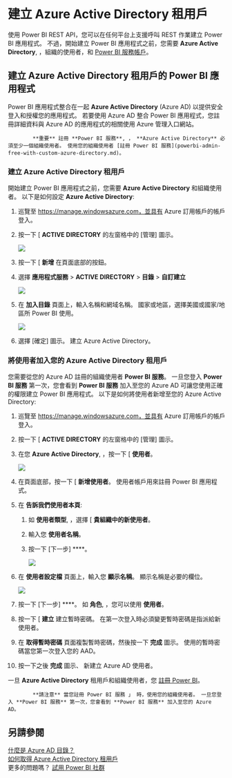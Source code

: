 <properties
   pageTitle="建立 Azure Active Directory 租用戶"
   description="建立 Azure Active Directory 租用戶"
   services="powerbi"
   documentationCenter=""
   authors="guyinacube"
   manager="mblythe"
   backup=""
   editor=""
   tags=""
   qualityFocus="no"
   qualityDate=""/>

<tags
   ms.service="powerbi"
   ms.devlang="NA"
   ms.topic="article"
   ms.tgt_pltfrm="NA"
   ms.workload="powerbi"
   ms.date="08/23/2016"
   ms.author="asaxton"/>

# 建立 Azure Active Directory 租用戶

使用 Power BI REST API，您可以在任何平台上支援呼叫 REST 作業建立 Power BI 應用程式。 不過，開始建立 Power BI 應用程式之前，您需要 **Azure Active Directory**, ，組織的使用者，和 [Power BI 服務帳戶](powerbi-admin-free-with-custom-azure-directory.md)。

## 建立 Azure Active Directory 租用戶的 Power BI 應用程式

Power BI 應用程式整合在一起 **Azure Active Directory** (Azure AD) 以提供安全登入和授權您的應用程式。 若要使用 Azure AD 整合 Power BI 應用程式，您註冊詳細資料與 Azure AD 的應用程式的相關使用 Azure 管理入口網站。


            **重要** 註冊 **Power BI 服務**, ， **Azure Active Directory** 必須至少一個組織使用者。 使用您的組織使用者 [註冊 Power BI 服務](powerbi-admin-free-with-custom-azure-directory.md)。

<a name="setup"></a>
### 建立 Azure Active Directory 租用戶
開始建立 Power BI 應用程式之前，您需要 **Azure Active Directory** 和組織使用者。 以下是如何設定 **Azure Active Directory**:

 1. 巡覽至 https://manage.windowsazure.com，並具有 Azure 訂用帳戶的帳戶登入。
 2. 按一下 [ **ACTIVE DIRECTORY** 的左窗格中的 [管理] 圖示。

    ![](media/powerbi-developer-create-an-azure-active-directory-tenant/active-directory.png)

 3. 按一下 [ **新增** 在頁面底部的按鈕。
 4. 選擇 **應用程式服務** > **ACTIVE DIRECTORY** > **目錄** > **自訂建立**

    ![](media/powerbi-developer-create-an-azure-active-directory-tenant/new-ad.png)

 5. 在 **加入目錄** 頁面上，輸入名稱和網域名稱。 國家或地區，選擇美國或國家/地區所 Power BI 使用。

    ![](media/powerbi-developer-create-an-azure-active-directory-tenant/add-directory.png)

 6. 選擇 [確定] 圖示。 建立 Azure Active Directory。

<a name="newuser"></a>
### 將使用者加入您的 Azure Active Directory 租用戶
您需要從您的 Azure AD 註冊的組織使用者 **Power BI 服務**。 一旦您登入 **Power BI 服務** 第一次，您會看到 **Power BI 服務** 加入至您的 Azure AD 可讓您使用正確的權限建立 Power BI 應用程式。 以下是如何將使用者新增至您的 Azure Active Directory:

1. 巡覽至 https://manage.windowsazure.com，並具有 Azure 訂用帳戶的帳戶登入。
2. 按一下 [ **ACTIVE DIRECTORY** 的左窗格中的 [管理] 圖示。
3. 在您 **Azure Active Directory**, ，按一下 [ **使用者**。

    ![](media/powerbi-developer-create-an-azure-active-directory-tenant/add-ad-user.png)
4. 在頁面底部，按一下 [ **新增使用者**。 使用者帳戶用來註冊 Power BI 應用程式。
5. 在 **告訴我們使用者本頁**:

    1. 如 **使用者類型**, ，選擇 [ **貴組織中的新使用者**。
    2. 輸入您 **使用者名稱**。
    3. 按一下 [下一步] ****。

        ![](media/powerbi-developer-create-an-azure-active-directory-tenant/add-ad-user2.png)

6. 在 **使用者設定檔** 頁面上，輸入您 **顯示名稱**。 顯示名稱是必要的欄位。

    ![](media/powerbi-developer-create-an-azure-active-directory-tenant/user-profile.png)

7. 按一下 [下一步] ****。 如 **角色**, ，您可以使用 **使用者**。
8. 按一下 [ **建立** 建立暫時密碼。 在第一次登入時必須變更暫時密碼是指派給新使用者。
9. 在 **取得暫時密碼** 頁面複製暫時密碼，然後按一下 **完成** 圖示。 使用的暫時密碼當您第一次登入您的 AAD。
10. 按一下之後 **完成** 圖示、 新建立 Azure AD 使用者。

一旦 **Azure Active Directory** 租用戶和組織使用者，您 [註冊 Power BI](powerbi-admin-free-with-custom-azure-directory.md)。


            **請注意** 當您註冊 Power BI 服務 」 時，使用您的組織使用者。 一旦您登入 **Power BI 服務** 第一次，您會看到 **Power BI 服務** 加入至您的 Azure AD。

## 另請參閱

[什麼是 Azure AD 目錄？](https://msdn.microsoft.com/library/azure/jj573650.aspx)  
[如何取得 Azure Active Directory 租用戶](https://azure.microsoft.com/documentation/articles/active-directory-howto-tenant/)  
更多的問題嗎？ [試用 Power BI 社群](http://community.powerbi.com/)